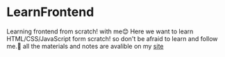 # LearnFrontend
Learning frontend from scratch! with me😊
Here we want to learn HTML/CSS/JavaScript form scratch! so don't be afraid to learn and follow me.🚀
all the materials and notes are avalible on my [site](https://wordbyword.ir)

